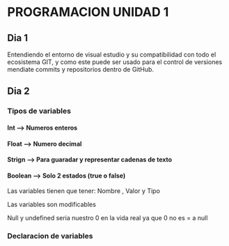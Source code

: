 # PROGRAMACION UNIDAD 1 #

## Dia 1 ##
 
Entendiendo el entorno de visual estudio y su compatibilidad con todo el ecosistema GIT, y como este puede ser usado para el control de versiones mendiate commits y repositorios dentro de GitHub.

## Dia 2 ##
 ### Tipos de variables ###

#### Int --> Numeros enteros

#### Float  --> Numero decimal

#### Strign --> Para guaradar y representar cadenas de texto

#### Boolean --> Solo 2 estados (true o false)

 Las variables tienen que tener: Nombre , Valor y Tipo 

 Las variables son modificables

 Null y undefined seria nuestro 0 en la vida real ya que 0 no es = a null


### Declaracion de variables ###


